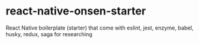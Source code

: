 # react-native-onsen-starter
React Native boilerplate (starter) that come with eslint, jest, enzyme, babel, husky, redux, saga for researching
